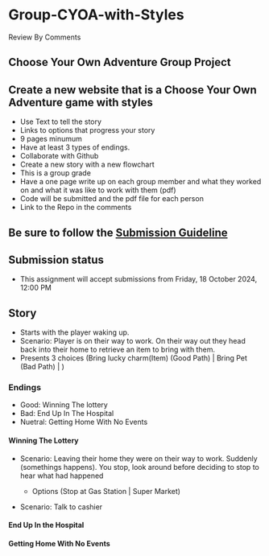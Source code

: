 # Group-CYOA-with-Styles


Review By
Comments

## Choose Your Own Adventure Group Project

## Create a new website that is a Choose Your Own Adventure game with styles

- Use Text to tell the story
- Links to options that progress your story
- 9 pages minumum
- Have at least 3 types of endings.
- Collaborate with Github
- Create a new story with a new flowchart
- This is a group grade
- Have a one page write up on each group member and what they worked on and what it was like to work with them (pdf)
- Code will be submitted and the pdf file for each person
- Link to the Repo in the comments

## Be sure to follow the [Submission Guideline](https://lms.codestack.co/mod/page/view.php?id=1819)

## Submission status

- This assignment will accept submissions from Friday, 18 October 2024, 12:00 PM

## Story

- Starts with the player waking up.
- Scenario: Player is on their way to work. On their way out they head back into their home to retrieve an item to bring with them.
- Presents 3 choices (Bring lucky charm(Item) (Good Path) | Bring Pet (Bad Path) |  )

### Endings

- Good: Winning The lottery
- Bad: End Up In The Hospital
- Nuetral: Getting Home With No Events

#### Winning The Lottery

- Scenario: Leaving their home they were on their way to work. Suddenly (somethings happens). You stop, look around before deciding to stop to hear what had happened
  - Options (Stop at Gas Station | Super Market)

- Scenario: Talk to cashier

#### End Up In the Hospital

#### Getting Home With No Events
